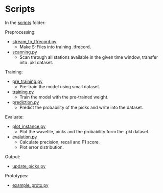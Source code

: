 # Scripts

In the [scripts](scripts) folder:

Preprocessing:

- [stream_to_tfrecord.py](02_stream_to_tfrecord.py)
  - Make S-Files into training .tfrecord.
- [scanning.py](prototypes/scanning.py)
  - Scan through all stations available in the given time window, transfer into .pkl dataset.

Training:

- [pre_training.py](training/pre_train.py)
  - Pre-train the model using small dataset.
- [training.py](training/training.py)
  - Train the model with the pre-trained weight.
- [prediction.py](predict/predict.py)
  - Predict the probability of the picks and write into the dataset.

Evaluate:

- [plot_instance.py](visualization/plot_instance.py)
  - Plot the wavefile, picks and the probability form the .pkl dataset.
- [evalution.py](analysis/model_evaluation.py)
  - Calculate precision, recall and F1 score.
  - Plot error distribution.

Output:

- [update_picks.py](prototypes/update_picks.py)

Prototypes:

- [example_proto.py](prototypes/example_proto.py)